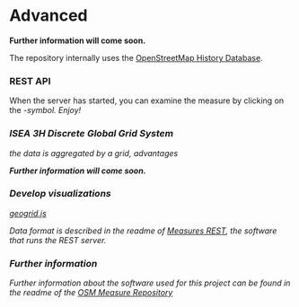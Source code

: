 # Advanced

**Further information will come soon.**

The repository internally uses the [OpenStreetMap History Database](https://github.com/giscience/oshdb).

### REST API

When the server has started, you can examine the measure by clicking on the <i class="fas fa-cloud-download"/>-symbol.  Enjoy!


### ISEA 3H Discrete Global Grid System

the data is aggregated by a grid, advantages

**Further information will come soon.**


### Develop visualizations

[geogrid.js](https://github.com/giscience/geogrid.js)

Data format is described in the readme of [Measures REST](https://github.com/giscience/measures-rest), the software that runs the REST server.

### Further information

Further information about the software used for this project can be found in the readme of the [OSM Measure Repository](https://github.com/giscience/osm-measure-repository)
